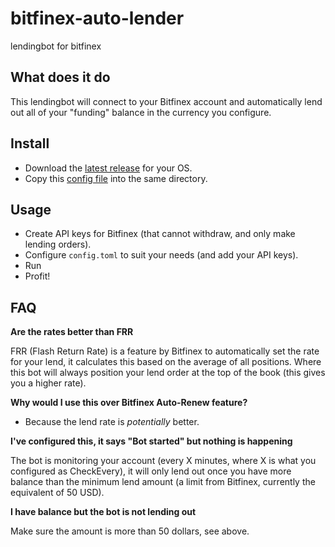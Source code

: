 # bitfinex-auto-lender

lendingbot for bitfinex

## What does it do

This lendingbot will connect to your Bitfinex account and automatically lend out all of your "funding" balance in the currency you configure.

## Install

- Download the [latest release](https://github.com/askmike/bitfinex-auto-lender/releases) for your OS.
- Copy this [config file](https://raw.githubusercontent.com/askmike/bitfinex-auto-lender/master/config.toml) into the same directory.

## Usage

- Create API keys for Bitfinex (that cannot withdraw, and only make lending orders).
- Configure `config.toml` to suit your needs (and add your API keys).
- Run
- Profit!

## FAQ

**Are the rates better than FRR**

FRR (Flash Return Rate) is a feature by Bitfinex to automatically set the rate for your lend, it calculates this based on the average of all positions. Where this bot will always position your lend order at the top of the book (this gives you a higher rate).

**Why would I use this over Bitfinex Auto-Renew feature?**

- Because the lend rate is *potentially* better.

**I've configured this, it says "Bot started" but nothing is happening**

The bot is monitoring your account (every X minutes, where X is what you configured as CheckEvery), it will only lend out once you have more balance than the minimum lend amount (a limit from Bitfinex, currently the equivalent of 50 USD).

**I have balance but the bot is not lending out**

Make sure the amount is more than 50 dollars, see above.